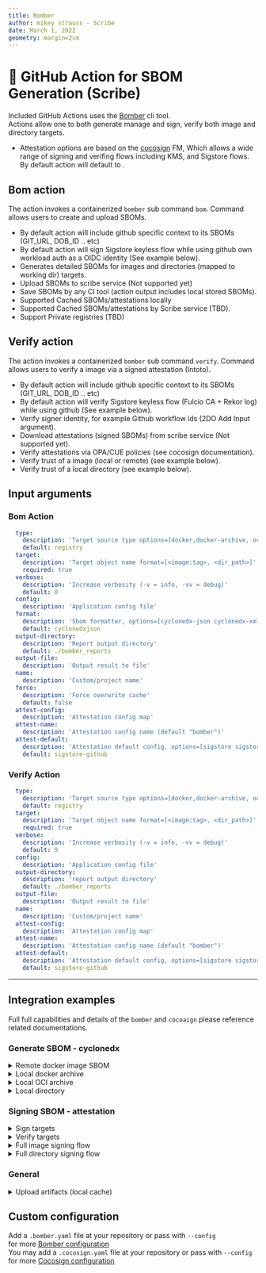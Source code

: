 ```yaml
---
title: Bomber
author: mikey strauss - Scribe
date: March 1, 2022
geometry: margin=2cm
---
```

# 🚀 GitHub Action for SBOM Generation (Scribe)
Included GitHub Actions uses the [Bomber](https://github.com/scribe-security/bomber) cli tool. \
Actions allow one to both generate manage and sign, verify both image and directory targets.
* Attestation options are based on the [cocosign](https://github.com/scribe-security/cocosign) FM,
Which allows a wide range of signing and verifing flows including KMS, and Sigstore flows.
By default action will default to .

## Bom action
The action invokes a containerized `bomber` sub command `bom`. 
Command allows users to create and upload SBOMs.
- By default action will include github specific context to its SBOMs (GIT_URL, DOB_ID .. etc)
- By default action will sign Sigstore keyless flow while using github own workload auth as a OIDC identity (See example below).
- Generates detailed SBOMs for images and directories (mapped to working dir) targets. 
- Upload SBOMs to scribe service (Not supported yet)
- Save SBOMs by any CI tool (action output includes local stored SBOMs).
- Supported Cached SBOMs/attestations locally
- Supported Cached SBOMs/attestations by Scribe service (TBD).
- Support Private registries (TBD)

## Verify action
The action invokes a containerized `bomber` sub command `verify`.
Command allows users to verify a image via a signed attestation (Intoto).
- By default action will include github specific context to its SBOMs (GIT_URL, DOB_ID .. etc)
- By default action will verify Sigstore keyless flow (Fulcio CA + Rekor log) while using github (See example below).
- Verify signer identity, for example Github workflow ids (2DO Add Input argument).
- Download attestations (signed SBOMs) from scribe service (Not supported yet).
- Verify attestations via OPA/CUE policies (see cocosign documentation).
- Verify trust of a image (local or remote) (see example below).
- Verify trust of a local directory (see example below).

## Input arguments
### Bom Action
```yaml
  type:
    description: 'Target source type options=[docker,docker-archive, oci-archive, dir, registry]'
    default: registry
  target:
    description: 'Target object name format=[<image:tag>, <dir_path>]'
    required: true
  verbose:
    description: 'Increase verbosity (-v = info, -vv = debug)'
    default: 0
  config:
    description: 'Application config file'
  format:
    description: 'Sbom formatter, options=[cyclonedx-json cyclonedx-xml attest-cyclonedx-json statement-cyclonedx-json]'
    default: cyclonedxjson
  output-directory:
    description: 'Report output directory'
    default: ./bomber_reports
  output-file:
    description: 'Output result to file'
  name:
    description: 'Custom/project name'
  force:
    description: 'Force overwrite cache'
    default: false
  attest-config:
    description: 'Attestation config map'
  attest-name:
    description: 'Attestation config name (default "bomber")'
  attest-default:
    description: 'Attestation default config, options=[sigstore sigstore-github x509]'
    default: sigstore-github
```

### Verify Action

```yaml
  type:
    description: 'Target source type options=[docker,docker-archive, oci-archive, dir, registry]'
    default: registry
  target:
    description: 'Target object name format=[<image:tag>, <dir_path>]'
    required: true
  verbose:
    description: 'Increase verbosity (-v = info, -vv = debug)'
    default: 0
  config:
    description: 'Application config file'
  output-directory:
    description: 'report output directory'
    default: ./bomber_reports
  output-file:
    description: 'Output result to file'
  name:
    description: 'Custom/project name'
  attest-config:
    description: 'Attestation config map'
  attest-name:
    description: 'Attestation config name (default "bomber")'
  attest-default:
    description: 'Attestation default config, options=[sigstore sigstore-github x509]'
    default: sigstore-github
```
---

## Integration examples
Full full capabilities and details of the `bomber` and `cocoaign` please reference related documentations.

### Generate SBOM - cyclonedx
<details>
  <summary>  Remote docker image SBOM </summary>

### Generate from remote image
Create SBOM from remote `busybox:latest` image, skip if found by cache.

```YAML
- name: Generate cyclonedx json SBOM
  uses: scribe-security/bomber-action/bom@v23
  with:
    target: 'busybox:latest'
    format: json
``` 
### Generate from remote image in custom registry
Custom public registry, skip cache (using `Force`), output verbose (debug level) log output.
```YAML
- name: Generate cyclonedx json SBOM
  uses: scribe-security/bomber-action/bom@v23
  with:
    target: 'scribesecuriy.jfrog.io/scribe-docker-public-local/stub_remote:latest'
    verbose: 3
    force: true
```
</details>

<details>
  <summary> Local docker archive </summary>

Create SBOM from local `docker save ...` output.

```YAML
- name: Build and save local docker archive
  uses: docker/build-push-action@v2
  with:
    context: .
    file: .github/workflows/fixtures/Dockerfile_stub
    tags: scribesecuriy.jfrog.io/scribe-docker-public-local/stub_local:latest
    outputs: type=docker,dest=stub_local.tar

- name: Generate cyclonedx json SBOM
  uses: scribe-security/bomber-action/bom@v23
  with:
    type: docker-archive
    target: '/github/workspace/stub_local.tar'
``` 
</details>

<details>
  <summary> Local OCI archive </summary>

Create SBOM from local oci archive.

```YAML
- name: Build and save local oci archive
  uses: docker/build-push-action@v2
  with:
    context: .
    file: .github/workflows/fixtures/Dockerfile_stub
    tags: scribesecuriy.jfrog.io/scribe-docker-public-local/stub_local:latest
    outputs: type=docker,dest=stub_oci_local.tar

- name: Generate cyclonedx json SBOM
  uses: scribe-security/bomber-action/bom@v23
  with:
    type: oci-archive
    target: '/github/workspace/stub_oci_local.tar'
``` 
</details>

<details>
  <summary> Local directory </summary>

Create SBOM from local directory. \
Note directory must be mapped to working dir for  actions to access (containerized action).
<!-- 2DO support for local tool action examples -->

```YAML
- name: Create dir
  run: |
    mkdir testdir
    echo "test" > testdir/test.txt

- name: Bomber attest dir
  id: bomber_attest_dir
  uses: scribe-security/bomber-action/bom@v23
  with:
    type: dir
    target: '/github/workspace/testdir'
``` 
</details>

### Signing SBOM - attestation
<details>
  <summary> Sign targets </summary>

### Signing targets
Create and sign SBOM targets, skip if found signed SBOM by cache. \
Targets: `registry`, `docker-archive`, `oci-archive`, `dir`.
Note: Default attestation config **Required** `id-token` permission access. \
Note: `docker` in target `type` is not accessible because it requires docker daemon (containerized actions)
Default attestation config: `sigstore-config` - Github workload identity and sigstore (Fulcio, Rekor).

```YAML
job_example:
  runs-on: ubuntu-latest
  permissions:
    id-token: write
  steps:
    - name: Bomber attest
    uses: scribe-security/bomber-action/bom@v23
    with:
        target: 'busybox:latest'
        format: attest
``` 

</details>

<details>
  <summary> Verify targets </summary>

Verify targets against a signed attestation. \
Note: `docker` in target `type` field (is not accessible because it requires docker daemon (containerized actions) \
Default attestation config: `sigstore-config` - sigstore (Fulcio, Rekor).

```YAML
- name: Bomber verify
  uses: scribe-security/bomber-action/verify@v23
  with:
    target: 'busybox:latest'
``` 

</details>

<details>
  <summary> Full image signing flow </summary>

Full job example of a image signing and verifying flow.

```YAML
 bomber-busybox-test:
    runs-on: ubuntu-latest
    permissions:
      contents: read
      packages: write
      id-token: write
    steps:

      - uses: actions/checkout@v2
        with:
          fetch-depth: 0

      - name: Bomber attest
        id: bomber_attest
        uses: scribe-security/bomber-action/bom@v23
        with:
           target: 'busybox:latest'
           verbose: 3
           format: attest
           force: true

      - name: Bomber verify
        id: bomber_verify
        uses: scribe-security/bomber-action/verify@v23
        with:
           target: 'busybox:latest'
           verbose: 3

      - uses: actions/upload-artifact@v2
        with:
          name: bomber-busybox-test
          path: bomber_reports
``` 

</details>

<details>
  <summary> Full directory signing flow </summary>

Full job example of a directory signing and verifying flow.

```YAML
  bomber-dir-test:
    runs-on: ubuntu-latest
    permissions:
      contents: read
      packages: write
      id-token: write
    steps:

      - uses: actions/checkout@v2
        with:
          fetch-depth: 0

      - name: Bomber attest workdir
        id: bomber_attest_dir
        uses: scribe-security/bomber-action/bom@v23
        with:
           type: dir
           target: '/github/workspace/'
           verbose: 3
           format: attest
           force: true

      - name: Bomber verify workdir
        id: bomber_verify_dir
        uses: scribe-security/bomber-action/verify@v23
        with:
           type: dir
           target: '/github/workspace/'
           verbose: 3
      
      - uses: actions/upload-artifact@v2
        with:
          name: bomber-workdir-reports
          path: |
            bomber_reports      
``` 

</details>

### General
<details>
  <summary> Upload artifacts (local cache)</summary>

Input field `output-directory` specifics (default `bomber_reports`) the location of cache output.
You can upload results as workflow artifacts.

```YAML

- uses: actions/upload-artifact@v2
  with:
    name: bomber-busybox-reports
    path: bomber_reports
``` 

</details>

## Custom configuration
Add a `.bomber.yaml` file at your repository or pass with `--config` \
for more [Bomber configuration](https://github.com/scribe-security/bomber) \
You may add a `.cocosign.yaml` file at your repository or pass with `--config` \
for more [Cocosign configuration](https://github.com/scribe-security/cocosign)

